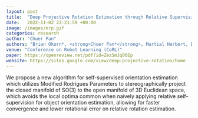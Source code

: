 ```yaml
---
layout: post
title:  "Deep Projective Rotation Estimation through Relative Supervision"
date:   2022-11-02 22:21:59 +00:00
image: /images/mrp.gif
categories: research
author: "Chuer Pan"
authors: "Brian Okorn*, <strong>Chuer Pan*</strong>, Martial Herbert, David Held"
venue: "Conference on Robot Learning (CoRL)"
paper: https://openreview.net/pdf?id=ZezSmJq06Ep
website: https://sites.google.com/view/deep-projective-rotation/home
---
```

We propose a new algorithm for self-supervised orientation estimation which utilizes Modified Rodrigues Parameters to stereographically project the closed manifold of SO(3) to the open manifold of 3D Euclidean space, which avoids the local optima common when naively applying relative self-supervision for object orientation estimation, allowing for faster convergence and lower rotational error on relative rotation estimation. 